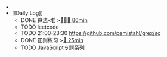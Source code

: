 -
- [[Daily Log]]
	- DONE 算法-堆 >[🍅🍅🍅 86min](#agenda-pomo://?t=f-1686639289596-1500%2Cf-1686640795953-1500%2Cf-1686644092475-1500%2Cp-1686646938892-612)
	- TODO leetcode
	- TODO 21:00-23:30 https://github.com/pemistahl/grex/sc
	- DONE 正则练习 >[🍅 25min](#agenda-pomo://?t=f-1686636247493-1500)
	- TODO JavaScript专题系列